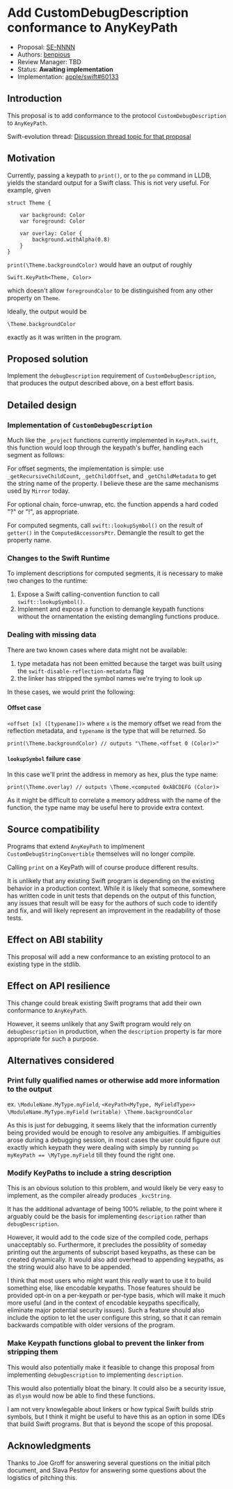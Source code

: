 # Add CustomDebugDescription conformance to AnyKeyPath

* Proposal: [SE-NNNN](NNNN-filename.md)
* Authors: [benpious](https://github.com/benpious)
* Review Manager: TBD
* Status: **Awaiting implementation**
* Implementation: [apple/swift#60133](https://github.com/apple/swift/pull/60133)

## Introduction

This proposal is to add conformance to the protocol `CustomDebugDescription` to `AnyKeyPath`.

Swift-evolution thread: [Discussion thread topic for that proposal](https://forums.swift.org/)

## Motivation

Currently, passing a keypath to `print()`, or to the `po` command in LLDB, yields the standard output for a Swift class. This is not very useful. For example, given
```
struct Theme {

    var background: Color
    var foreground: Color
    
    var overlay: Color {
        background.withAlpha(0.8)
    }
}
```
`print(\Theme.backgroundColor)` would have an output of roughly
```
Swift.KeyPath<Theme, Color>
```
which doesn't allow `foregroundColor` to be distinguished from any other property on `Theme`. 

Ideally, the output would be
```
\Theme.backgroundColor
```
exactly as it was written in the program. 

## Proposed solution

Implement the `debugDescription` requirement of `CustomDebugDescription`, that produces the output described above, on a best effort basis.

## Detailed design

### Implementation of `CustomDebugDescription`

Much like the `_project` functions currently implemented in `KeyPath.swift`, this function would loop through the keypath's buffer, handling each segment as follows:

For offset segments, the implementation is simple: use `_getRecursiveChildCount`, `_getChildOffset`, and `_getChildMetadata` to get the string name of the property. I believe these are the same mechanisms used by `Mirror` today.

For optional chain, force-unwrap, etc. the function appends a hard coded "?" or "!", as appropriate.

For computed segments, call `swift::lookupSymbol()` on the result of `getter()` in the `ComputedAccessorsPtr`. Demangle the result to get the property name. 

### Changes to the Swift Runtime

To implement descriptions for computed segments, it is necessary to make two changes to the runtime: 

1. Expose a Swift calling-convention function to call `swift::lookupSymbol()`.
2. Implement and expose a function to demangle keypath functions without the ornamentation the existing demangling functions produce. 

### Dealing with missing data

There are two known cases where data might not be available: 

1. type metadata has not been emitted because the target was built using the `swift-disable-reflection-metadata` flag
2. the linker has stripped the symbol names we're trying to look up

In these cases, we would print the following: 

#### Offset case
`<offset [x] ([typename])>` where `x` is the memory offset we read from the reflection metadata, and `typename` is the type that will be returned. 
So 
```
print(\Theme.backgroundColor) // outputs "\Theme.<offset 0 (Color)>"
```

#### `lookupSymbol` failure case

In this case we'll print the address in memory as hex, plus the type name: 
```
print(\Theme.overlay) // outputs \Theme.<computed 0xABCDEFG (Color)>
```

As it might be difficult to correlate a memory address with the name of the function, the type name may be useful here to provide extra context. 

## Source compatibility

Programs that extend `AnyKeyPath` to implmenent `CustomDebugStringConvertible` themselves will no longer compile. 

Calling `print` on a KeyPath will of course produce different results. 

It is unlikely that any existing Swift program is depending on the existing behavior in a production context. While it is likely that someone, somewhere has written code in unit tests that depends on the output of this function, any issues that result will be easy for the authors of such code to identify and fix, and will likely represent an improvement in the readability of those tests. 

## Effect on ABI stability

This proposal will add a new conformance to an existing protocol to an existing type in the stdlib.  

## Effect on API resilience

This change could break existing Swift programs that add their own conformance to `AnyKeyPath`. 

However, it seems unlikely that any Swift program would rely on `debugDescription` in production, when the `description` property is far more appropriate for such a purpose. 


## Alternatives considered

### Print fully qualified names or otherwise add more information to the output

ex. `\ModuleName.MyType.myField`, `<KeyPath<MyType, MyFieldType>> \ModuleName.MyType.myField` `(writable) \Theme.backgroundColor`

As this is just for debugging, it seems likely that the information currently being provided would be enough to resolve any ambiguities. If ambiguities arose during a debugging session, in most cases the user could figure out exactly which keypath they were dealing with simply by running `po myKeyPath == \MyType.myField` till they found the right one. 

### Modify KeyPaths to include a string description

This is an obvious solution to this problem, and would likely be very easy to implement, as the compiler already produces `_kvcString`. 

It has the additional advantage of being 100% reliable, to the point where it arguably could be the basis for implementing `description` rather than `debugDescription`. 

However, it would add to the code size of the compiled code, perhaps unacceptably so. Furthermore, it precludes the possiblity of someday printing out the arguments of subscript based keypaths, as
these can be created dynamically. It would also add overhead to appending keypaths, as the string would also have to be appended. 

I think that most users who might want this _really_ want to use it to build something else, like encodable keypaths. Those features should be provided opt-in on a per-keypath or per-type basis, which will make it much more useful (and in the context of encodable keypaths specifically, eliminate major potential security issues). Such a feature should also include the option to let the user configure this string, so that it can remain backwards compatible with older versions of the program. 

### Make Keypath functions global to prevent the linker from stripping them

This would also potentially make it feasible to change this proposal from implementing `debugDescription` to implementing `description`. 

This would also potentially bloat the binary. It could also be a security issue, as `dlysm` would now be able to find these functions.

I am not very knowlegable about linkers or how typical Swift builds strip symbols, but I think it might be useful to have this as an option in some IDEs that build Swift programs. But that is beyond the scope of this proposal. 

## Acknowledgments

Thanks to Joe Groff for answering several questions on the initial pitch document, and Slava Pestov for answering some questions about the logistics of pitching this. 

